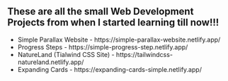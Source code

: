 <h2> These are all the small Web Development Projects from when I started learning till now!!! </h2>
<ul> 
  <li> Simple Parallax Website - https://simple-parallax-website.netlify.app/</li>
  <li> Progress Steps - https://simple-progress-step.netlify.app/</li>
  <li> NatureLand (Tialwind CSS Site) - https://tailwindcss-natureland.netlify.app/</li>
  <li> Expanding Cards - https://expanding-cards-simple.netlify.app/</li>
</ul>
